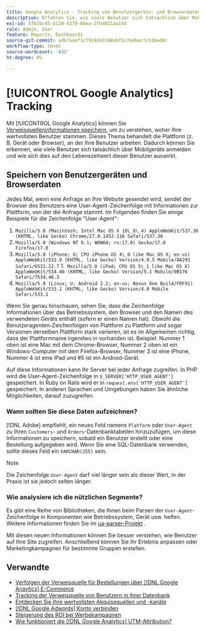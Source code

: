 ```yaml
---
title: Google Analytics - Tracking von Benutzergeräte- und Browserdaten in Ihrer Datenbank
description: Erfahren Sie, wie viele Benutzer sich tatsächlich über Mobilgeräte anmelden und wie sich dies auf den Lebenszeitwert dieser Benutzer auswirkt.
exl-id: 57b1bc45-b139-4370-86ea-2fbd021aa14d
role: Admin, User
feature: Reports, Dashboards
source-git-commit: adb7aaef1cf914d43348abf5c7e4bec7c51bed0c
workflow-type: tm+mt
source-wordcount: '432'
ht-degree: 0%

---
```


# [!UICONTROL Google Analytics] Tracking

Mit [!UICONTROL Google Analytics] können Sie [Verweisquelleninformationen speichern](../analysis/google-track-user-acq.md), um zu verstehen, woher Ihre wertvollsten Benutzer stammen. Dieses Thema behandelt die Plattform (z. B. Gerät oder Browser), an der Ihre Benutzer arbeiten. Dadurch können Sie erkennen, wie viele Benutzer sich tatsächlich über Mobilgeräte anmelden und wie sich dies auf den Lebenszeitwert dieser Benutzer auswirkt.

## Speichern von Benutzergeräten und Browserdaten

Jedes Mal, wenn eine Anfrage an Ihre Website gesendet wird, sendet der Browser des Benutzers eine User-Agent-Zeichenfolge mit Informationen zur Plattform, von der die Anfrage stammt. Im Folgenden finden Sie einige Beispiele für die Zeichenfolge &quot;User-Agent&quot;:

1. `Mozilla/5.0 (Macintosh; Intel Mac OS X 10\_8\_4) AppleWebKit/537.36 (KHTML, like Gecko) Chrome/27.0.1453.116 Safari/537.36`
1. `Mozilla/5.0 (Windows NT 6.1; WOW64; rv:17.0) Gecko/17.0 Firefox/17.0`
1. `Mozilla/5.0 (iPhone; U; CPU iPhone OS 4\_0 like Mac OS X; en-us) AppleWebKit/532.9 (KHTML, like Gecko) Version/4.0.5 Mobile/8A293 Safari/6531.22.7`
1.` Mozilla/5.0 (iPad; CPU OS 5\_1 like Mac OS X) AppleWebKit/534.46 (KHTML, like Gecko) Version/5.1 Mobile/9B176 Safari/7534.48.3`
1. `Mozilla/5.0 (Linux; U; Android 2.2; en-us; Nexus One Build/FRF91) AppleWebKit/533.1 (KHTML, like Gecko) Version/4.0 Mobile Safari/533.1`

Wenn Sie genau hinschauen, sehen Sie, dass die Zeichenfolge Informationen über das Betriebssystem, den Browser und den Namen des verwendeten Geräts enthält (sofern er einen Namen hat). Obwohl die Benutzeragenten-Zeichenfolgen von Plattform zu Plattform und sogar Versionen derselben Plattform stark variieren, ist es im Allgemeinen richtig, dass der Plattformname irgendwo in vorhanden ist. Beispiel: Nummer 1 oben ist eine Mac mit dem Chrome-Browser, Nummer 2 oben ist ein Windows-Computer mit dem Firefox-Browser, Nummer 3 ist eine iPhone, Nummer 4 ist eine iPad und #5 ist ein Android-Gerät.

Auf diese Informationen kann Ihr Server bei jeder Anfrage zugreifen. In PHP wird die User-Agent-Zeichenfolge in `$_SERVER['HTTP_USER_AGENT']` gespeichert. In Ruby on Rails wird er in `request.env['HTTP_USER_AGENT']` gespeichert. In anderen Sprachen und Umgebungen haben Sie ähnliche Möglichkeiten, darauf zuzugreifen.

### Wann sollten Sie diese Daten aufzeichnen?

[!DNL Adobe] empfiehlt, ein neues Feld namens `Platform` oder `User-Agent` zu Ihren `Customers`- und `Orders`-Datenbanktabellen hinzuzufügen, um diese Informationen zu speichern, sobald ein Benutzer erstellt oder eine Bestellung aufgegeben wird. Wenn Sie eine SQL-Datenbank verwenden, sollte dieses Feld ein `VARCHAR(255)` sein. 

>[!NOTE]
>
>Die Zeichenfolge `User-Agent` darf viel länger sein als dieser Wert, in der Praxis ist sie jedoch selten länger.

### Wie analysiere ich die nützlichen Segmente?

Es gibt eine Reihe von Bibliotheken, die Ihnen beim Parsen der `User-Agent`-Zeichenfolge in Komponenten wie Betriebssystem, Gerät usw. helfen. Weitere Informationen finden Sie im [ua-parser-Projekt](https://github.com/tobie/ua-parser) .

Mit diesen neuen Informationen können Sie besser verstehen, wie Benutzer auf Ihre Site zugreifen. Anschließend können Sie ihr Erlebnis anpassen oder Marketingkampagnen für bestimmte Gruppen erstellen.

## Verwandte

* [Verfolgen der Verweisquelle für Bestellungen über [!DNL Google Anaytics] E-Commerce](../importing-data/integrations/google-ecommerce.md)
* [Tracking der Verweisquelle von Benutzern in Ihrer Datenbank](../analysis/google-track-user-acq.md)
* [Entdecken Sie Ihre wertvollsten Akquisequellen und -kanäle](../analysis/most-value-source-channel.md)
* [ [!DNL Google Adwords] Konto verbinden](../importing-data/integrations/google-adwords.md)
* [Steigerung des ROI bei Werbekampagnen](../analysis/roi-ad-camp.md)
* [Wie funktioniert die  [!DNL Google Analytics] UTM-Attribution?](../analysis/utm-attributes.md)
